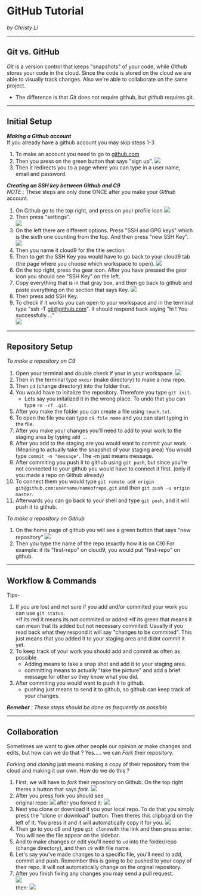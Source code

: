 # GitHub Tutorial

_by Christy Li_

---
## Git vs. GitHub
_Git_ is a version control that keeps "snapshots" of your code, while _Github_ stores your code in the cloud. Since the code is stored on the cloud we are able to visually track changes. Also we're able to collaborate on the same project.   
* The difference is that _Git_ does not require github, but _github_ requires git.  

---

## Initial Setup  
**_Making a Github account_**   
If you already have a github account you may skip steps 1-3    
1. To make an account you need to go to [github.com](https://github.com/)  
2. Then you press on the green button that says "sign up". ![](sign_up_button.png)  
3. Then it redirects you to a page where you can type in a user name, email and password.   


**_Creating an SSH key between Github and C9_**  
_NOTE_ : These steps are only done ONCE after you make your _Github_ account. 

1. On Github go to the top right, and press on your profile icon   ![](profile_icon.png)  
2. Then press "settings".  
![](press_setting.png)      
3. On the left there are different options. Press "SSH and GPG keys" which is the sixth one counting from the top. And then press "new SSH Key".  
![](ssh_key.png)   
4. Then you name it cloud9 for the title section.  
5. Then to get the SSH Key you would have to go back to your cloud9 tab (the page where you choose which workspace to open).  ![](C9_workspace_page.png)  
6. On the top right, press the gear icon. After you have pressed the gear icon you should see "SSH Key" on the left.  
7. Copy everything that is in that gray box, and then go back to github and paste everything on the section that says Key. ![](ssh_key_on_c9.png)    
8. Then press add SSH Key.  
9. To check if it works you can open to your workspace and in the terminal type "ssh -T git@github.com". It should respond back saying "hi <your username>! You successfully...."  
![](testing.png)  

---
## Repository Setup 
_To make a repository on C9_   
1. Open your terminal and double check if your in your workspace. ![](workspace.png)     
2. Then in the terminal type `mkdir` (make directory) to make a new repo.   
3. Then `cd` (change directory) into the folder that.
4. You would have to initalize the repository. Therefore you type `git init`.  
    * Lets say you initalized it in the wrong place. To undo that you can type `rm -rf .git`.  
5. After you make the folder you can create a file using `touch.txt`.  
6. To open the file you can type `c9 file name` and you can start typing in the file.   
7. After you make your changes you'll need to add to your work to the staging area by typing `add .`.   
8. After you add to the staging are you would want to commit your work. (Meaning to actually take the snapshot of your staging area) You would type `commit -m "message"`. The -m just means message.
9. After commiting you push it to github using `git push`, but since you're not connected to your github you would have to connect it first. (only if you made a repo on Github already)  
10. To connect them you would type `git remote add origin git@github.com:username/nameofrepo.git` and then
`git push -u origin master`.     
10. Afterwards you can go back to your shell and type `git push`, and it will push it to github. 

_To make a repository on Github_  
1. On the home page of github you will see a green button that says "new repository"  ![](new_repository.png)  
2. Then you type the name of the repo (exactly how it is on C9) For example: if its "first-repo" on cloud9, you would put "first-repo" on github.

---
## Workflow & Commands
Tips-   
1. If you are lost and not sure if you add and/or commited your work you can use `git status`.   
    *If its red it means its not commited or added
    *If its green that means it can mean that its added but not necessary commited. Usually if you read back what they respond it will say "changes to be commited". This just means that you added it to your staging area and didnt commit it yet.  
2. To keep track of your work you should add and commit as often as possible
    * Adding means to take a snap shot and add it to your staging area. 
    * committing means to actually "take the picture" and add a brief message for other so they know what you did. 
3. After commiting you would want to push it to github.
    * pushing just means to send it to github, so github can keep track of your changes.     

_**Remeber** : These steps should be done as frequently as possible_  

---   
## Collaboration  
Sometimes we want to give other people our opinion or make changes and edits, but how can we do that ? Yes..... we can _Fork_ their repository.  

_Forking and cloning_ just means making a copy of their repository from the cloud and making it our own. How do we do this ?  

1. First, we will have to _fork_ their repository on Github. On the top right theres a button that says _fork_. ![](forking.png)  
2. After you press fork you should see  
original repo: ![](before.png)      after you forked it: ![](after.png)  
3. Next you clone or download it you your local repo. To do that you simply press the "clone or download" button. Then theres this clipboard on the left of it. You press it and it will automatically copy it for you. ![](clone.png) 
4. Then go to you c9 and type `git clone`with the link and then press enter. You will see the file appear on the sidebar. 
5. And to make changes or edit you'll need to `cd` into the folder/repo (change directory), and then `c9` with file name.
6. Let's say you've made changes to a specific file, you'll need to add, commit and push. Remember this is going to be pushed to your copy of their repo. It will not automatically change on the orginal repository. 
7. After you finish fixing any changes you may send a pull request.  
![](new_pull_request.png)  
then: ![](create_pull_request.png)    
